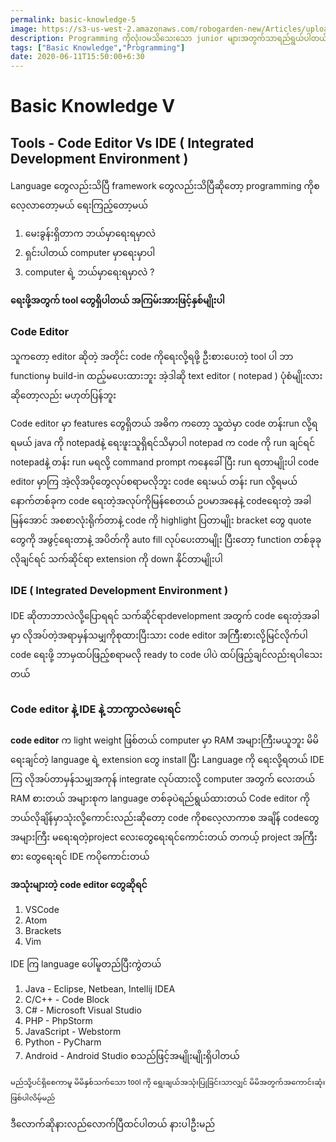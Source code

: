 ```yaml
---
permalink: basic-knowledge-5
image: https://s3-us-west-2.amazonaws.com/robogarden-new/Articles/upload/blogs/lg-leverage-of-coding.jpg
description: Programming ကိုလုံးဝမသိသေးသော junior များအတွက်သာရည်ရွယ်ပါတယ် 
tags: ["Basic Knowledge","Programming"]
date: 2020-06-11T15:50:00+6:30
---
```


#    Basic Knowledge V


##   Tools - Code Editor Vs IDE ( Integrated Development Environment )

Language တွေလည်းသိပြီ framework တွေလည်းသိပြီဆိုတော့ programming ကိုစလေ့လာတော့မယ် ရေးကြည့်တော့မယ်

1. မေးခွန်းရှိတာက ဘယ်မှာရေးရမှာလဲ
2. ရှင်းပါတယ် computer မှာရေးမှာပါ
3. computer ရဲ့ ဘယ်မှာရေးရမှာလဲ ? 

**ရေးဖို့အတွက် tool တွေရှိပါတယ် အကြမ်းအားဖြင့်နှစ်မျိုးပါ**

###  Code Editor

သူကတော့ editor ဆိုတဲ့ အတိုင်း code ကိုရေးလို့ရဖို့ ဦးစားပေးတဲ့ tool ပါ ဘာ functionမှ build-in ထည့်မပေးထားဘူး အဲ့ဒါဆို text editor ( notepad ) ပုံစံမျိုးလားဆိုတော့လည်း မဟုတ်ပြန်ဘူး 

Code editor မှာ features တွေရှိတယ် အဓိက
ကတော့ သူ့ထဲမှာ code တန်းrun လို့ရ ရမယ် java ကို notepadနဲ့ ရေးဖူးသူရှိရင်သိမှာပါ notepad က code ကို run ချင်ရင် notepadနဲ့ တန်း run မရလို့ command prompt ကနေခေါ်ပြီး run ရတာမျိုးပါ code editor မှာကြ အဲ့လိုအပိုတွေလုပ်စရာမလိုဘူး code ရေးမယ် တန်း run လို့ရမယ် 
နောက်တစ်ခုက code ရေးတဲ့အလုပ်ကိုမြန်စေတယ် ဥပမာအနေနဲ့ codeရေးတဲ့ အခါ မြန်အောင် အစစာလုံးရိုက်တာနဲ့ code ကို highlight ပြတာမျိုး bracket တွေ quote တွေကို အဖွင့်ရေးတာနဲ့ အပိတ်ကို auto fill လုပ်ပေးတာမျိုး 
​ပြီးတော့ function တစ်ခုခုလိုချင်ရင် သက်ဆိုင်ရာ extension ကို down နိုင်တာမျိုးပါ

###  IDE ( Integrated Development Environment )

IDE ဆိုတာဘာလဲလို့ပြောရရင် သက်ဆိုင်ရာdevelopment အတွက် code ရေးတဲ့အခါမှာ လိုအပ်တဲ့အရာမှန်သမျှကိုစုထားပြီးသား code editor အကြီိးစားလို့မြင်လိုက်ပါ
code ရေးဖို့ ဘာမှထပ်ဖြည့်စရာမလို ready to   code ပါပဲ ထပ်ဖြည့်ချင်လည်းရပါသေးတယ်

###  Code editor နဲ့ IDE နဲ့ ဘာကွာလဲမေးရင် 

**code editor** က light weight ဖြစ်တယ် 
computer မှာ RAM အများကြီးမယူဘူး
မိမိရေးချင်တဲ့ language ရဲ့ extension တွေ install ပြီး Language ကို ရေးလို့ရတယ်
 IDE ကြ လိုအပ်တာမှန်သမျှအကုန် integrate လုပ်ထားလို့ computer အတွက် လေးတယ်
RAM စားတယ် အများစုက language တစ်ခုပဲရည်ရွယ်ထားတယ်
Code editor ကိုဘယ်လိုချိန်မှာသုံးလို့ကောင်းလည်းဆိုတော့ code ကိုစလေ့လာကာစ အချိန် codeတွေအများကြီး မရေးရတဲ့project လေးတွေရေးရင်ကောင်းတယ် 
တကယ့် project အကြီးစား တွေရေးရင် IDE ကပိုကောင်းတယ်

**အသုံးများတဲ့ code editor တွေဆိုရင်**
1. VSCode 
2. Atom 
3. Brackets 
4. Vim

IDE ကြ language ပေါ်မူတည်ပြီးကွဲတယ်
1. Java - Eclipse, Netbean, Intellij IDEA
2. C/C++ - Code Block
3. C# - Microsoft Visual Studio
4. PHP - PhpStorm
5. JavaScript - Webstorm
6. Python - PyCharm
7. Android - Android Studio
စသည်ဖြင့်အမျိုးမျိုးရှိပါတယ်

<small>မည်သို့ပင်ရှိစေကာမူ မိမိနှစ်သက်သော tool ကို ရွေးချယ်အသုံးပြုခြင်းသာလျှင် မိမိအတွက်အကောင်းဆုံးဖြစ်ပါလိမ့်မည်</small>

ဒီလောက်ဆိုနားလည်လောက်ပြီထင်ပါတယ်
နားပါဦးမည်